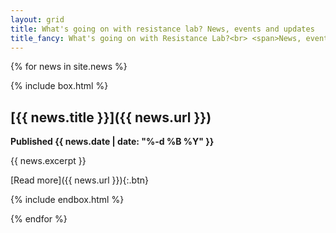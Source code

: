 ```yaml
---
layout: grid
title: What's going on with resistance lab? News, events and updates
title_fancy: What's going on with Resistance Lab?<br> <span>News, events and updates</span>
---
```


{% for news in site.news %}

{% include box.html %}

## [{{ news.title }}]({{ news.url }})

**Published {{ news.date | date: "%-d %B %Y" }}**

{{ news.excerpt }}

[Read more]({{ news.url }}){:.btn}

{% include endbox.html %}

{% endfor %}
